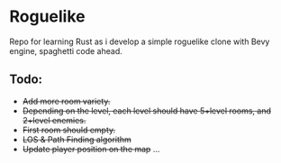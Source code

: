 # Roguelike
Repo for learning Rust as i develop a simple roguelike clone with Bevy engine, spaghetti code ahead.
## Todo:
* ~~Add more room variety.~~
* ~~Depending on the level, each level should have 5+level rooms, and 2+level enemies.~~
* ~~First room should empty.~~
* ~~LOS & Path Finding algorithm~~
* ~~Update player position on the map~~
...